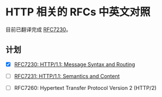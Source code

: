 # HTTP 相关的 RFCs 中英文对照
目前已翻译完成 [RFC7230](https://duoani.github.io/RFC7230.zh-cn/RFC7230.html)。

## 计划
- [x] [RFC7230: HTTP/1.1: Message Syntax and Routing](https://duoani.github.io/HTTP-RFCs.zh-cn/RFC7230.html)
- [ ] [RFC7231: HTTP/1.1: Semantics and Content](https://duoani.github.io/HTTP-RFCs.zh-cn/RFC7231.html)
- [ ] RFC7260: Hypertext Transfer Protocol Version 2 (HTTP/2)



